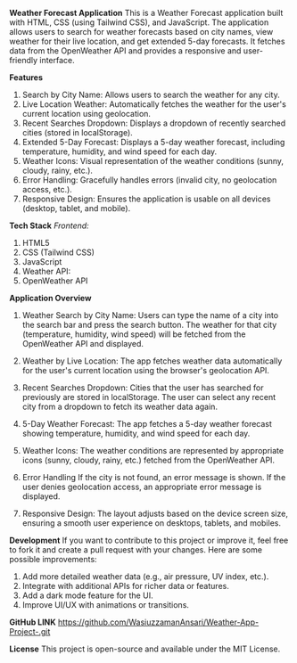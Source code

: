 **Weather Forecast Application**
This is a Weather Forecast application built with HTML, CSS (using Tailwind CSS), and JavaScript. The application allows users to search for weather forecasts based on city names, view weather for their live location, and get extended 5-day forecasts. It fetches data from the OpenWeather API and provides a responsive and user-friendly interface.

**Features**
1. Search by City Name: Allows users to search the weather for any city.
2. Live Location Weather: Automatically fetches the weather for the user's current location using geolocation.
3. Recent Searches Dropdown: Displays a dropdown of recently searched cities (stored in localStorage).
4. Extended 5-Day Forecast: Displays a 5-day weather forecast, including temperature, humidity, and wind speed for each day.
5. Weather Icons: Visual representation of the weather conditions (sunny, cloudy, rainy, etc.).
6. Error Handling: Gracefully handles errors (invalid city, no geolocation access, etc.).
7. Responsive Design: Ensures the application is usable on all devices (desktop, tablet, and mobile).


**Tech Stack**
 *Frontend:*
1. HTML5
2. CSS (Tailwind CSS)
3. JavaScript
4. Weather API:
5. OpenWeather API


**Application Overview**
1. Weather Search by City Name:
Users can type the name of a city into the search bar and press the search button.
The weather for that city (temperature, humidity, wind speed) will be fetched from the OpenWeather API and displayed.

2. Weather by Live Location:
The app fetches weather data automatically for the user's current location using the browser's geolocation API.

3. Recent Searches Dropdown:
Cities that the user has searched for previously are stored in localStorage.
The user can select any recent city from a dropdown to fetch its weather data again.

4. 5-Day Weather Forecast:
The app fetches a 5-day weather forecast showing temperature, humidity, and wind speed for each day.

5. Weather Icons:
The weather conditions are represented by appropriate icons (sunny, cloudy, rainy, etc.) fetched from the OpenWeather API.
6. Error Handling
If the city is not found, an error message is shown.
If the user denies geolocation access, an appropriate error message is displayed.

7. Responsive Design:
The layout adjusts based on the device screen size, ensuring a smooth user experience on desktops, tablets, and mobiles.



**Development**
If you want to contribute to this project or improve it, feel free to fork it and create a pull request with your changes. Here are some possible improvements:

1. Add more detailed weather data (e.g., air pressure, UV index, etc.).
2. Integrate with additional APIs for richer data or features.
3. Add a dark mode feature for the UI.
4. Improve UI/UX with animations or transitions.

**GitHub LINK**
https://github.com/WasiuzzamanAnsari/Weather-App-Project-.git


**License**
This project is open-source and available under the MIT License.